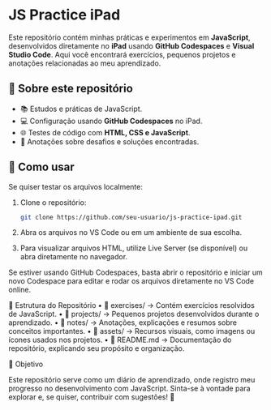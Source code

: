 # JS Practice iPad  

Este repositório contém minhas práticas e experimentos em **JavaScript**, desenvolvidos diretamente no **iPad** usando **GitHub Codespaces** e **Visual Studio Code**. Aqui você encontrará exercícios, pequenos projetos e anotações relacionadas ao meu aprendizado.  

## 📌 Sobre este repositório  

- 📚 Estudos e práticas de JavaScript.  
- 💻 Configuração usando **GitHub Codespaces** no iPad.  
- 🌐 Testes de código com **HTML, CSS e JavaScript**.  
- 📝 Anotações sobre desafios e soluções encontradas.  

## 🚀 Como usar  

Se quiser testar os arquivos localmente:  

1. Clone o repositório:  
   ```sh
   git clone https://github.com/seu-usuario/js-practice-ipad.git

2.	Abra os arquivos no VS Code ou em um ambiente de sua escolha.
   
3.	Para visualizar arquivos HTML, utilize Live Server (se disponível) ou abra diretamente no navegador.

Se estiver usando GitHub Codespaces, basta abrir o repositório e iniciar um novo Codespace para editar e rodar os arquivos diretamente no VS Code online.

📂 Estrutura do Repositório
	•	📁 exercises/ → Contém exercícios resolvidos de JavaScript.
	•	📁 projects/ → Pequenos projetos desenvolvidos durante o aprendizado.
	•	📁 notes/ → Anotações, explicações e resumos sobre conceitos importantes.
	•	📁 assets/ → Recursos visuais, como imagens ou ícones usados nos projetos.
	•	📄 README.md → Documentação do repositório, explicando seu propósito e organização.

🎯 Objetivo

Este repositório serve como um diário de aprendizado, onde registro meu progresso no desenvolvimento com JavaScript.
Sinta-se à vontade para explorar e, se quiser, contribuir com sugestões! 🚀

